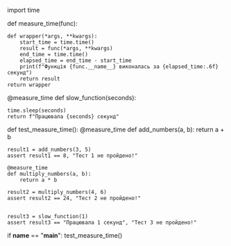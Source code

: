 import time

def measure_time(func):

    def wrapper(*args, **kwargs):
        start_time = time.time()
        result = func(*args, **kwargs)
        end_time = time.time()
        elapsed_time = end_time - start_time
        print(f"Функція {func.__name__} виконалась за {elapsed_time:.6f} секунд")
        return result
    return wrapper


@measure_time
def slow_function(seconds):

    time.sleep(seconds)
    return f"Працювала {seconds} секунд"


def test_measure_time():
    @measure_time
    def add_numbers(a, b):
        return a + b

    result1 = add_numbers(3, 5)
    assert result1 == 8, "Тест 1 не пройдено!"

    @measure_time
    def multiply_numbers(a, b):
        return a * b

    result2 = multiply_numbers(4, 6)
    assert result2 == 24, "Тест 2 не пройдено!"


    result3 = slow_function(1)
    assert result3 == "Працювала 1 секунд", "Тест 3 не пройдено!"


if __name__ == "__main__":
    test_measure_time()
